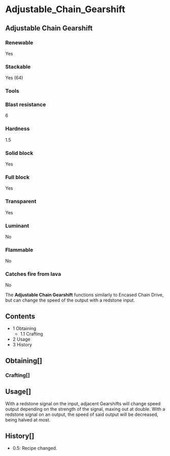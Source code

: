 # Adjustable_Chain_Gearshift

## Adjustable Chain Gearshift

### Renewable

Yes

### Stackable

Yes (64)

### Tools

### Blast resistance

6

### Hardness

1.5

### Solid block

Yes

### Full block

Yes

### Transparent

Yes

### Luminant

No

### Flammable

No

### Catches fire from lava

No

The **Adjustable Chain Gearshift** functions similarly to Encased Chain Drive, but can change the speed of the output with a redstone input.

## Contents

- 1 Obtaining
    - 1.1 Crafting
- 2 Usage
- 3 History

## Obtaining[]

### Crafting[]

## Usage[]

With a redstone signal on the input, adjacent Gearshifts will change speed output depending on the strength of the signal, maxing out at double. With a redstone signal on an output, the speed of said output will be decreased, being halved at most.

## History[]

- 0.5: Recipe changed.